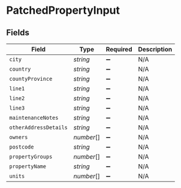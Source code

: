 # PatchedPropertyInput


## Fields

| Field                 | Type                  | Required              | Description           |
| --------------------- | --------------------- | --------------------- | --------------------- |
| `city`                | *string*              | :heavy_minus_sign:    | N/A                   |
| `country`             | *string*              | :heavy_minus_sign:    | N/A                   |
| `countyProvince`      | *string*              | :heavy_minus_sign:    | N/A                   |
| `line1`               | *string*              | :heavy_minus_sign:    | N/A                   |
| `line2`               | *string*              | :heavy_minus_sign:    | N/A                   |
| `line3`               | *string*              | :heavy_minus_sign:    | N/A                   |
| `maintenanceNotes`    | *string*              | :heavy_minus_sign:    | N/A                   |
| `otherAddressDetails` | *string*              | :heavy_minus_sign:    | N/A                   |
| `owners`              | *number*[]            | :heavy_minus_sign:    | N/A                   |
| `postcode`            | *string*              | :heavy_minus_sign:    | N/A                   |
| `propertyGroups`      | *number*[]            | :heavy_minus_sign:    | N/A                   |
| `propertyName`        | *string*              | :heavy_minus_sign:    | N/A                   |
| `units`               | *number*[]            | :heavy_minus_sign:    | N/A                   |